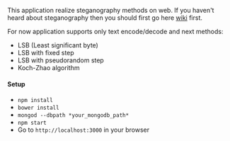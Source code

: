 This application realize steganography methods on web. If you haven't heard about steganography then you should first go here [wiki](https://en.wikipedia.org/wiki/Steganography) first.

For now application supports only text encode/decode and next methods:
- LSB (Least significant byte)
- LSB with fixed step
- LSB with pseudorandom step
- Koch-Zhao algorithm

#### Setup
- `npm install`
- `bower install`
- `mongod --dbpath *your_mongodb_path*`
- `npm start`
- Go to `http://localhost:3000` in your browser

